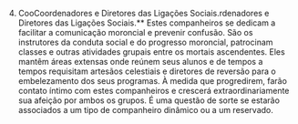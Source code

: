 ﻿4. CooCoordenadores e Diretores das Ligações Sociais.rdenadores e Diretores das Ligações Sociais.** Estes companheiros se dedicam a facilitar a comunicação moroncial e prevenir confusão. São os instrutores da conduta social e do progresso moroncial, patrocinam classes e outras atividades grupais entre os mortais ascendentes. Eles mantêm áreas extensas onde reúnem seus alunos e de tempos a tempos  requisitam artesãos celestiais e diretores de reversão para o embelezamento dos seus programas. À medida que progredirem, farão contato íntimo com estes companheiros e crescerá extraordinariamente sua afeição por ambos os grupos. É uma questão de sorte se estarão associados a um tipo de companheiro dinâmico ou a um reservado.